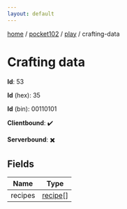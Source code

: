 ```yaml
---
layout: default
---
```


[home](/)  /  [pocket102](/protocol/pocket102)  /  [play](/protocol/pocket102/play)  /  crafting-data

# Crafting data

**Id**: 53

**Id** (hex): 35

**Id** (bin): 00110101

**Clientbound**: ✔️

**Serverbound**: ✖️

## Fields

Name | Type
---|---
recipes | [recipe](/protocol/pocket102/types/recipe)[]
